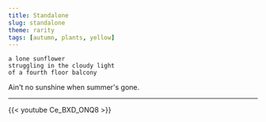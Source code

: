 ```yaml
---
title: Standalone
slug: standalone
theme: rarity
tags: [autumn, plants, yellow]
---
```


```
a lone sunflower
struggling in the cloudy light
of a fourth floor balcony
```

Ain't no sunshine when summer's gone.

<!--more-->

---

{{< youtube Ce_BXD_ONQ8 >}}

